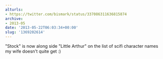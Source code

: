 ```yaml
---
alturls:
- https://twitter.com/bismark/status/337086311636815874
archive:
- 2013-05
date: '2013-05-22T06:03:34+00:00'
slug: '1369202614'
---
```


"Stock" is now along side "Little Arthur" on the list of scifi character names my wife doesn't quite get :)

